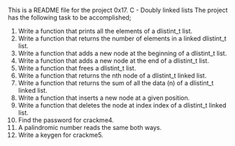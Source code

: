 This is a README file for the project 0x17. C - Doubly linked lists
The project has the following task to be accomplished;
1. Write a function that prints all the elements of a dlistint_t list.
2. Write a function that returns the number of elements in a linked dlistint_t list.
3. Write a function that adds a new node at the beginning of a dlistint_t list.
4. Write a function that adds a new node at the end of a dlistint_t list.
5. Write a function that frees a dlistint_t list.
6. Write a function that returns the nth node of a dlistint_t linked list.
7. Write a function that returns the sum of all the data (n) of a dlistint_t linked list.
8. Write a function that inserts a new node at a given position.
9. Write a function that deletes the node at index index of a dlistint_t linked list.
10. Find the password for crackme4.
11. A palindromic number reads the same both ways. 
12. Write a keygen for crackme5.
